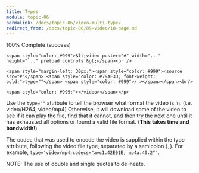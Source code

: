 ```yaml
---
title: Types
module: topic-06
permalink: /docs/topic-06/video-multi-type/
redirect_from: /docs/topic-06/09-video/10-page.md
---
```


<div class="divider-heading"></div>

<div class="panel panel-success">
  <div class="progress" style="margin-bottom: 0; border-bottom-left-radius: 0; border-bottom-right-radius: 0;">
    <div class="progress-bar progress-bar-success progress-bar-striped" role="progressbar" aria-valuenow="100" aria-valuemin="0" aria-valuemax="100" style="width: 100%">
      <span class="sr-only">100% Complete (success)</span>
    </div>
  </div>
  <div class="panel-body">
    <p style="font-size: large; margin: 0;">

    <span style="color: #999">&lt;video poster="#" width="..." height="..." preload controls &gt;</span><br />

    <span style="margin-left: 30px;"><span style="color: #999"><source src="#"</span> <span style="color: #79AF33; font-weight: bold;">type=""</span> <span style="color: #999">/ ></span></span><br/>

    <span style="color: #999;"></video></span></p>
  </div>
</div>


Use the `type=""` attribute to tell the browser what format the video is in. (i.e. video/H264, video/mp4) Otherwise, it will download some of the video to see if it can play the file, find that it cannot, and then try the next one until it has exhausted all options or found a valid file format. (**This takes time and bandwidth!**)

The codec that was used to encode the video is supplied within the type attribute, following the video file type, separated by a semicolon (`;`). For example, `type='video/mp4;codecs="avc1.42E01E, mp4a.40.2"'`.

<span class="label label-info">NOTE:</span> The use of double and single quotes to delineate.
